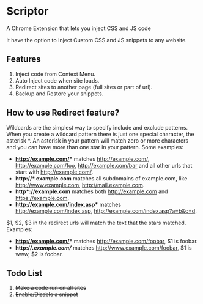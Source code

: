# Scriptor
A Chrome Extension that lets you inject CSS and JS code

It have the option to Inject Custom CSS and JS snippets to any website.

## Features

1. Inject code from Context Menu.
2. Auto Inject code when site loads.
3. Redirect sites to another page (full sites or part of url).
4. Backup and Restore your snippets.

## How to use Redirect feature?

Wildcards are the simplest way to specify include and exclude patterns. When you create a wildcard pattern there is just one special character, the asterisk *. An asterisk in your pattern will match zero or more characters and you can have more than one star in your pattern. Some examples:

- __http://example.com/*__ matches http://example.com/, http://example.com/foo, http://example.com/bar and all other urls that start with http://example.com/.
- __http://*.example.com__ matches all subdomains of example.com, like http://www.example.com, http://mail.example.com.
- __http*://example.com__ matches both http://example.com and https://example.com.
- __http://example.com/index.asp*__ matches http://example.com/index.asp, http://example.com/index.asp?a=b&c=d.

$1, $2, $3 in the redirect urls will match the text that the stars matched. Examples:
- __http://example.com/*__ matches http://example.com/foobar, $1 is foobar.
- __http://*.example.com/*__ matches http://www.example.com/foobar, $1 is www, $2 is foobar.


## Todo List
1. ~~Make a code run on all sites~~
2. ~~Enable/Disable a snippet~~
